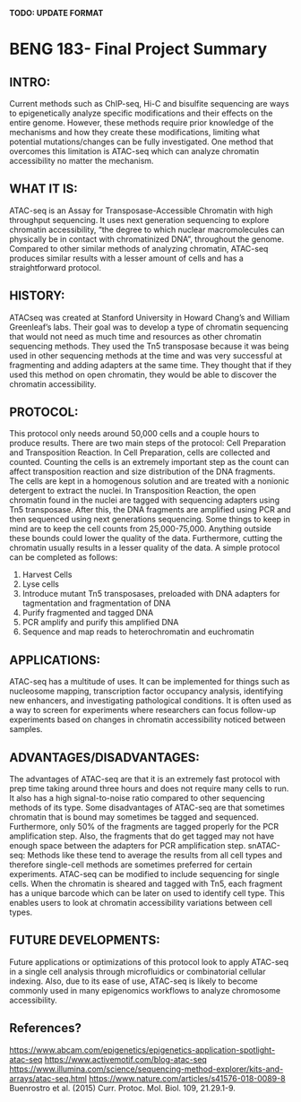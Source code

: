 **TODO: UPDATE FORMAT**

# BENG 183- Final Project Summary

## INTRO: 
Current methods such as ChIP-seq, Hi-C and bisulfite sequencing are ways to
epigenetically analyze specific modifications and their effects on the entire genome. However,
these methods require prior knowledge of the mechanisms and how they create these
modifications, limiting what potential mutations/changes can be fully investigated. One method
that overcomes this limitation is ATAC-seq which can analyze chromatin accessibility no matter
the mechanism.

## WHAT IT IS: 
ATAC-seq is an Assay for Transposase-Accessible Chromatin with high
throughput sequencing. It uses next generation sequencing to explore chromatin accessibility,
“the degree to which nuclear macromolecules can physically be in contact with chromatinized
DNA”, throughout the genome. Compared to other similar methods of analyzing chromatin,
ATAC-seq produces similar results with a lesser amount of cells and has a straightforward
protocol.

## HISTORY: 
ATACseq was created at Stanford University in Howard Chang’s and William
Greenleaf’s labs. Their goal was to develop a type of chromatin sequencing that would not need
as much time and resources as other chromatin sequencing methods. They used the Tn5
transposase because it was being used in other sequencing methods at the time and was very
successful at fragmenting and adding adapters at the same time. They thought that if they used
this method on open chromatin, they would be able to discover the chromatin accessibility.

## PROTOCOL: 
This protocol only needs around 50,000 cells and a couple hours to produce
results. There are two main steps of the protocol: Cell
Preparation and Transposition Reaction. In Cell
Preparation, cells are collected and counted. Counting the
cells is an extremely important step as the count can affect
transposition reaction and size distribution of the DNA
fragments. The cells are kept in a homogenous solution
and are treated with a nonionic detergent to extract the
nuclei. In Transposition Reaction, the open chromatin
found in the nuclei are tagged with sequencing adapters
using Tn5 transposase. After this, the DNA fragments are
amplified using PCR and then sequenced using next
generations sequencing. Some things to keep in mind are
to keep the cell counts from 25,000-75,000. Anything outside these bounds could lower the
quality of the data. Furthermore, cutting the chromatin usually results in a lesser quality of the
data. A simple protocol can be completed as follows:
1. Harvest Cells
2. Lyse cells
3. Introduce mutant Tn5 transposases, preloaded with DNA adapters for tagmentation and
fragmentation of DNA
4. Purify fragmented and tagged DNA
5. PCR amplify and purify this amplified DNA
6. Sequence and map reads to heterochromatin and euchromatin

## APPLICATIONS: 
ATAC-seq has a multitude of uses. It can be implemented for things such as
nucleosome mapping, transcription factor occupancy analysis, identifying new enhancers, and
investigating pathological conditions. It is often used as a way to screen for experiments where
researchers can focus follow-up experiments based on changes in chromatin accessibility noticed
between samples.

## ADVANTAGES/DISADVANTAGES:
The advantages of ATAC-seq are that it is an extremely
fast protocol with prep time taking around three hours and does not require many cells to run. It
also has a high signal-to-noise ratio compared to other sequencing methods of its type. Some
disadvantages of ATAC-seq are that sometimes chromatin that is bound may sometimes be
tagged and sequenced. Furthermore, only 50% of the fragments are tagged properly for the PCR
amplification step. Also, the fragments that do get tagged may not have enough space between
the adapters for PCR amplification step.
snATAC-seq: Methods like these tend to average the results from all cell types and therefore
single-cell methods are sometimes preferred for certain experiments. ATAC-seq can be modified
to include sequencing for single cells. When the chromatin is sheared and tagged with Tn5, each
fragment has a unique barcode which can be later on used to identify cell type. This enables
users to look at chromatin accessibility variations between cell types.

## FUTURE DEVELOPMENTS:
Future applications or optimizations of this protocol look to
apply ATAC-seq in a single cell analysis through microfluidics or combinatorial cellular
indexing. Also, due to its ease of use, ATAC-seq is likely to become commonly used in many
epigenomics workflows to analyze chromosome accessibility.

## References?
https://www.abcam.com/epigenetics/epigenetics-application-spotlight-atac-seq
https://www.activemotif.com/blog-atac-seq
https://www.illumina.com/science/sequencing-method-explorer/kits-and-arrays/atac-seq.html
https://www.nature.com/articles/s41576-018-0089-8
Buenrostro et al. (2015) Curr. Protoc. Mol. Biol. 109, 21.29.1-9.
